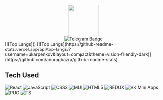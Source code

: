 <div id="header" align="center">
  <img src="https://i.giphy.com/media/v1.Y2lkPTc5MGI3NjExNDE0NWtqajVxY3dlMXN6NGY5cGpmcHg5Mmp3ZWhrNmloZjk3dnFqNiZlcD12MV9pbnRlcm5hbF9naWZfYnlfaWQmY3Q9dHM/hqU2KkjW5bE2v2Z7Q2/giphy.gif" width="100"/>
</div>

<div id="badges" align="center">
  <a href="https://t.me/UraKarpenkov">
   <img src="https://img.shields.io/badge/Telegram-blue?style=for-the-badge&logo=telegram&logoColor=white" alt="Telegram Badge"/>
  <a/>
</div>
<div id="views" align="center">
  <img src="https://komarev.com/ghpvc/?username=your-github-ukarpenkov&style=flat-square&color=blue" alt=""/>
</div>
[![Top Langs]()
[![Top Langs](https://github-readme-stats.vercel.app/api/top-langs/?username=ukarpenkov&layout=compact&theme=vision-friendly-dark)](https://github.com/anuraghazra/github-readme-stats)


## Tech Used
![React](https://img.shields.io/badge/react-%2320232a.svg?style=for-the-badge&logo=react&logoColor=%2361DAFB)
![JavaScript](https://img.shields.io/badge/javascript-%23323330.svg?style=for-the-badge&logo=javascript&logoColor=%23F7DF1E)
![CSS3](https://img.shields.io/badge/css3-%231572B6.svg?style=for-the-badge&logo=css3&logoColor=white)
![MUI](https://img.shields.io/badge/MUI-darkblue.svg?style=for-the-badge&logo=mui&logoColor=white)
![HTML5](https://img.shields.io/badge/html5-%23E34F26.svg?style=for-the-badge&logo=html5&logoColor=white)
![REDUX](https://img.shields.io/badge/redux-purple.svg?style=for-the-badge&logo=redux&logoColor=white)
![VK Mini Apps](https://img.shields.io/badge/VK%20Mini%20Apps-blue.svg?style=for-the-badge&logo=vk&logoColor=white)
![PUG](https://img.shields.io/badge/pug-yellow.svg?style=for-the-badge&logo=PUG&logoColor=white)
![TS](https://img.shields.io/badge/Type%20script-darkblue.svg?style=for-the-badge&logo=typescript&logoColor=white)



